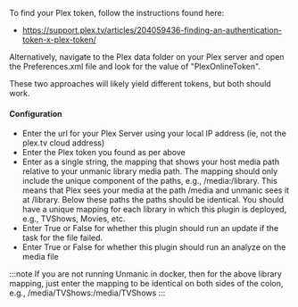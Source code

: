 
To find your Plex token, follow the instructions found here: 
- https://support.plex.tv/articles/204059436-finding-an-authentication-token-x-plex-token/

Alternatively, navigate to the Plex data folder on your Plex server and open the Preferences.xml file and look for the value of "PlexOnlineToken".

These two approaches will likely yield different tokens, but both should work.

#### Configuration

- Enter the url for your Plex Server using your local IP address (ie, not the plex.tv cloud address)
- Enter the Plex token you found as per above
- Enter as a single string, the mapping that shows your host media path relative to your unmanic library media path.  The mapping should only include the unique component of the paths, e.g., /media:/library.  This means that Plex sees your media at the path /media and unmanic sees it at /library.  Below these paths the paths should be identical.
  You should have a unique mapping for each library in which this plugin is deployed, e.g., TVShows, Movies, etc.
- Enter True or False for whether this plugin should run an update if the task for the file failed.
- Enter True or False for whether this plugin should run an analyze on the media file

:::note
If you are not running Unmanic in docker, then for the above library mapping, just enter the mapping to be identical on both sides of the colon, e.g., /media/TVShows:/media/TVShows
:::
